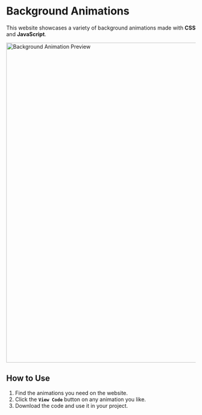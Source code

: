 # Background Animations

This website showcases a variety of background animations made with **CSS** and **JavaScript**.

<div align="left">
  <img src="https://res.cloudinary.com/dwbw83rrr/image/upload/v1745082265/23997dff-35b3-45b2-9178-8d2f14bd45aa.png" alt="Background Animation Preview" width="850px"/>
</div>

## How to Use

1. Find the animations you need on the website.
2. Click the **`View Code`** button on any animation you like.
3. Download the code and use it in your project.
